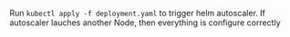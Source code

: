 Run `kubectl apply -f deployment.yaml` to trigger helm autoscaler. If autoscaler lauches another Node, then everything is configure correctly 
